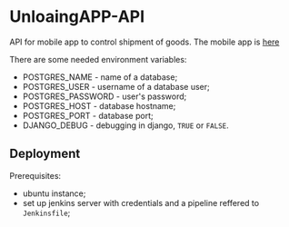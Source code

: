 # UnloaingAPP-API

API for mobile app to control shipment of goods.
The mobile app is [here](https://github.com/Vlad202/UnloaingAPP/)

There are some needed environment variables: 
- POSTGRES_NAME - name of a database;
- POSTGRES_USER - username of a database user;
- POSTGRES_PASSWORD - user's password;
- POSTGRES_HOST - database hostname;
- POSTGRES_PORT - database port;
- DJANGO_DEBUG - debugging in django, `TRUE` or `FALSE`.

## Deployment

Prerequisites:
 - ubuntu instance;
 - set up jenkins server with credentials and a pipeline reffered to `Jenkinsfile`;
